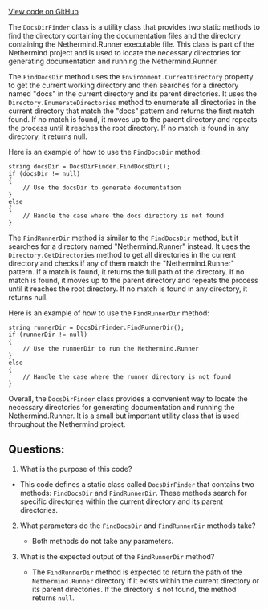 [View code on GitHub](https://github.com/nethermindeth/nethermind/Nethermind.GitBook/DocsDirFinder.cs)

The `DocsDirFinder` class is a utility class that provides two static methods to find the directory containing the documentation files and the directory containing the Nethermind.Runner executable file. This class is part of the Nethermind project and is used to locate the necessary directories for generating documentation and running the Nethermind.Runner.

The `FindDocsDir` method uses the `Environment.CurrentDirectory` property to get the current working directory and then searches for a directory named "docs" in the current directory and its parent directories. It uses the `Directory.EnumerateDirectories` method to enumerate all directories in the current directory that match the "docs" pattern and returns the first match found. If no match is found, it moves up to the parent directory and repeats the process until it reaches the root directory. If no match is found in any directory, it returns null.

Here is an example of how to use the `FindDocsDir` method:

```
string docsDir = DocsDirFinder.FindDocsDir();
if (docsDir != null)
{
    // Use the docsDir to generate documentation
}
else
{
    // Handle the case where the docs directory is not found
}
```

The `FindRunnerDir` method is similar to the `FindDocsDir` method, but it searches for a directory named "Nethermind.Runner" instead. It uses the `Directory.GetDirectories` method to get all directories in the current directory and checks if any of them match the "Nethermind.Runner" pattern. If a match is found, it returns the full path of the directory. If no match is found, it moves up to the parent directory and repeats the process until it reaches the root directory. If no match is found in any directory, it returns null.

Here is an example of how to use the `FindRunnerDir` method:

```
string runnerDir = DocsDirFinder.FindRunnerDir();
if (runnerDir != null)
{
    // Use the runnerDir to run the Nethermind.Runner
}
else
{
    // Handle the case where the runner directory is not found
}
```

Overall, the `DocsDirFinder` class provides a convenient way to locate the necessary directories for generating documentation and running the Nethermind.Runner. It is a small but important utility class that is used throughout the Nethermind project.
## Questions: 
 1. What is the purpose of this code?
   - This code defines a static class called `DocsDirFinder` that contains two methods: `FindDocsDir` and `FindRunnerDir`. These methods search for specific directories within the current directory and its parent directories.

2. What parameters do the `FindDocsDir` and `FindRunnerDir` methods take?
   - Both methods do not take any parameters.

3. What is the expected output of the `FindRunnerDir` method?
   - The `FindRunnerDir` method is expected to return the path of the `Nethermind.Runner` directory if it exists within the current directory or its parent directories. If the directory is not found, the method returns `null`.
